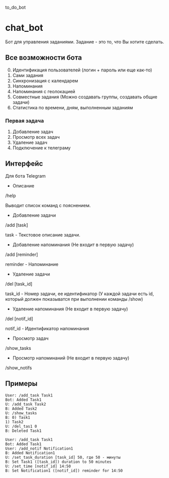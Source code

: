 to_do_bot
# chat_bot

Бот для управления заданиями. Задание - это то, что Вы хотите сделать.

## Все возможности бота

0) Идентификация пользователей (логин + пароль или еще как-то)
1) Сами задания
2) Синхронизация с календарем
3) Напоминания
4) Напоминания с геолокацией
5) Совместные задания (Можно создавать группы, создавать общие задачи)
6) Статистика по времени, дням, выполненным заданиям

### Первая задача

1) Добавление задач
4) Просмотр всех задач
5) Удаление задач
7) Подключение к телеграму

## Интерфейс

Для бота Telegram

- Описание

/help

Выводит список команд с пояснением.

- Добавление задачи

/add [task]

task - Текстовое описание задачи.

- Добавление напоминания (Не входит в первую задачу)

/add [reminder]

reminder - Напоминание

- Удаление задачи

/del [task_id]

task_id - Номер задачи, ее идентификатор (У каждой задачи есть id, который должен показыватся при выполнении команды /show)

- Удаление напоминания (Не входит в первую задачу)

/del [notif_id]

notif_id - Идентификатор напоминания

- Просмотр задач

/show_tasks

- Просмотр напоминаний (Не входит в первую задачу)

/show_notifs

## Примеры

```
User: /add_task Task1
Bot: Added Task1
U: /add_task Task2
B: Added Task2
U: /show_tasks
B: 0) Task1
1) Task2
U: /del_tas1 0
B: Deleted Task1
```

```
User: /add_task Task1
Bot: Added Task1
User: /add_notif Notification1
B: Added Notification1
U: /set_task_duration [task_id] 50, где 50 - минуты
B: Set Task1 ([task_id]) duration to 50 minutes
U: /set_time [notif_id] 14:50
B: Set Notification1 ([notif_id]) reminder for 14:50
```
